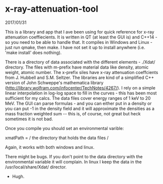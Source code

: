 # x-ray-attenuation-tool

2017/01/31

This is a library and app that I ave been using for quick reference for x-ray attenuation coeffiecients.
It is written in QT (at least the GUI is) and C++14 - so you need to be able to handle that.  It compiles in Windows and Linux - just run qmake, then make.  I have not set it up to install anywhere (i.e. 'make install' does nothing).

There is a directory of data associated with the different elements - ./Xdat/ directory.  The files with m-prefix have material data like density, atomic weight, atomic number.  The x-prefix siles have x-ray attenuation coeffcients from J. Hubbell and S.M. Seltzer.  The libraries are kind of a simplified C++ version of John Schweppe's mathematica library (http://library.wolfram.com/infocenter/TechNotes/4267/).  I rely on a simple linear interpolation in log-log space to fill in the curves - this has been most sufficient for my calcs.  The data files cover energy ranges of 1 keV to 20 MeV.  The GUI can parse formulas - and you can either put in a density or you can put -1 in the density field and it will approximate the densities as a mass fraction weighted sum -- this is, of course, not great but heck sometimes it is not bad.

Once you compile you should set an environmental varible:

xmatPath = / the directory that holds the data files /

Again, it works with both windows and linux.

There might be bugs.  If you don't point to the data directory with the environmental variable it will complain.  In linux I keep the data in the /usr/local/share/Xdat/ director.

- Hugh.
